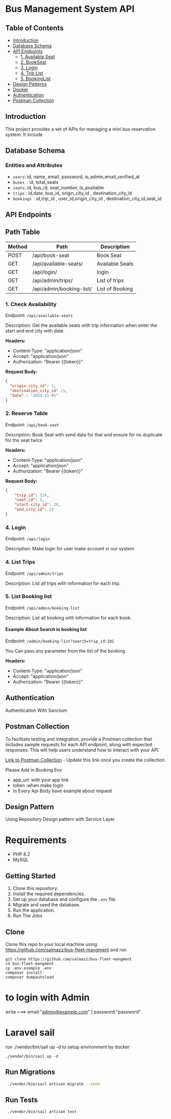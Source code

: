 # Bus Management System API

## Table of Contents

- [Introduction](#introduction)
- [Database Schema](#database-schema)
- [API Endpoints](#api-endpoints)
    - [1. Available Seat](#1-available-seats)
    - [2. BookSeat](#2-book-seat)
    - [3. Login](#3-login)
    - [4. Trip List](#4-trips-list)
    - [5. BookingList](#5-booking-list)
- [Design Patterns](#design-patterns)
- [Docker](#docker)
- [Authentication](#authentication)
- [Postman Collection](#postman-collection)

## Introduction

This project provides a set of APIs for managing a mini bus reservation system. It include

## Database Schema

### Entities and Attributes

- `users`: id, name, email, password, is_admin,email_verified_at
- `buses `: id, total_seats
- `seats`: id, bus_id, seat_number, is_available
- `trips` : id,date, bus_id, origin_city_id , destination_city_id
- `bookings `: id,trip_id , user_id,origin_city_id , destination_city_id,seat_id

## API Endpoints

## Path Table

| Method | Path                     | Description     |
|--------|--------------------------|-----------------|
| POST   | /api/book-seat           | Book Seat       |
| GET    | /api/available-seats/    | Available Seats |
| GET    | /api/login/              | login           |
| GET    | /api/admin/trips/        | List of trips   |
| GET    | /api/admin/booking-list/ | List of Booking |


### 1. Check Availability

Endpoint: `/api/available-seats`

Description: Get the available seats with trip information when enter the start and end city with date.

**Headers:**
- Content-Type: "application/json"
- Accept: "application/json"
- Authorization: "Bearer {{token}}"

**Request Body:**
```json
{
  "origin_city_id": 2,
  "destination_city_id" :5,
  "date" : "2023-11-01"
}
```

### 2. Reserve Table

Endpoint: `/api/book-seat`

Description: Book Seat with send data for that and ensure for no duplicate for the seat twice 


**Headers:**
- Content-Type: "application/json"
- Accept: "application/json"
- Authorization: "Bearer {{token}}"

**Request Body:**
```json
{
    "trip_id": 114,
    "seat_id": 5,
    "start_city_id": 28,
    "end_city_id": 29
}
```

### 4. Login

Endpoint: `/api/login`

Description: Make login for user make account in our system

### 4. List  Trips

Endpoint: `/api/admin/trips`

Description: List all trips with information for each trip.


### 5. List Booking list

Endpoint: `/api/admin/booking-list`

Description: List all booking with information for each book.


#### Example About Search in booking list 

Endpoint: `/admin/booking-list?search=trip_id:101`

You Can pass any parameter from the list of the booking

**Headers:**
- Content-Type: "application/json"
- Accept: "application/json"
- Authorization: "Bearer {{token}}"


## Authentication

Authentication With Sanctum

## Postman Collection

To facilitate testing and integration, provide a Postman collection that includes sample requests for each API endpoint, along with expected responses. This will help users understand how to interact with your API.

[Link to Postman Collection](https://www.postman.com/solar-rocket-457862/workspace/salma-workspace/collection/6208228-fb33e9ef-8780-46b3-b343-0331edc1da37?action=share&creator=6208228&active-environment=6208228-a360a765-9213-4d6c-b4a4-ad7a65fad7a7) - Update this link once you create the collection.

Please Add in Booking Env

- app_url: with your app link
- token :when make login
- In Every Api Body have example about request


## Design Pattern 
Using Repository Design pattern with Service Layer 


# Requirements
- PHP 8.2
- MySQL

## Getting Started

1. Clone this repository.
2. Install the required dependencies.
3. Set up your database and configure the `.env` file.
4. Migrate and seed the database.
5. Run the application.
6. Run The Jobs

## Clone
Clone this repo to your local machine using https://github.com/salmazz/bus-fleet-mangment
and run
```
git clone https://github.com/salmazz/bus-fleet-mangment
cd bus-fleet-mangment
cp .env.example .env
composer install
composer dumpautoload
```
# to login with Admin 
write ===> email:"admin@example.com" | password:"password"

# Laravel sail
run  ./vendor/bin/sail up -d to setup environment by docker
```
./vendor/bin/sail up -d
```

## Run Migrations
```bash
 ./vendor/bin/sail artisan migrate --seed
 ````

## Run Tests
```bash
 ./vendor/bin/sail artisan test
 ````
